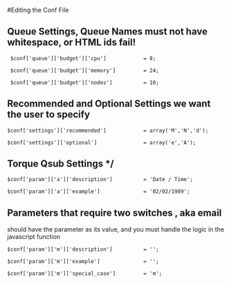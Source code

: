#Editing the Conf File
## Queue Settings, Queue Names must not have whitespace, or HTML ids fail!


` $conf['queue']['budget']['cpu']            = 8;`

` $conf['queue']['budget']['memory']         = 24;`

` $conf['queue']['budget']['nodes']          = 10;`


## Recommended and Optional Settings we want the user to specify 

`$conf['settings']['recommended']            = array('M','N','d');`

`$conf['settings']['optional']               = array('e','A');`


## Torque Qsub Settings */

`$conf['param']['a']['description']          = 'Date / Time';`

`$conf['param']['a']['example']              = '02/02/1989';`


## Parameters that require two switches , aka email
should have the parameter as its value, and you must handle the logic in the javascript function 

`$conf['param']['m']['description']          = '';`

`$conf['param']['m']['example']              = '';`

`$conf['param']['m']['special_case']         = 'm';`

